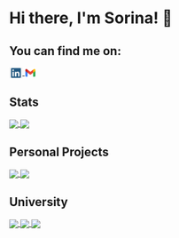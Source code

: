 # Hi there, I'm Sorina! 👋

## You can find me on:
<a href = "https://www.linkedin.com/in/sorina-alexandra-%C8%99erban-58767b17b/">
    <img src = "LinkedIn.png" alt="Linkedin" width = "auto" height="20px" align="center" title="LinkedIn"/>
</a>
<a href = "mailto:sorinaserban6582@gmail.com/">
    <img src = "Gmail.png" alt="Email" width = "auto" height="20px" align="center"title="Email" />
</a>

## Stats

<a href = "https://github.com/sorinaalexandraserban?tab=repositories">
  <img align = "center" src = "https://github-readme-stats.vercel.app/api?username=sorinaalexandraserban&count_private=true&show_icons=true&theme=onedark&include_all_commits=true&card_width=40px" />
</a>               
<a href = "https://github.com/sorinaalexandraserban?tab=repositories">
  <img align = "center" src = "https://github-readme-stats.vercel.app/api/top-langs/?username=sorinaalexandraserban&langs_count=5&count_private=true&theme=onedark&layout=compact&card_width=200px" />
</a>

## Personal Projects

</a>
<a href = "https://github.com/sorinaalexandraserban/Android-CityGuideBrasov">
  <img src = "https://github-readme-stats.vercel.app/api/pin/?username=sorinaalexandraserban&repo=Android-CityGuideBrasov&theme=onedark&hide_border" align = "center"/>
</a>

</a>
<a href = "https://github.com/sorinaalexandraserban/Windows-Forms-Project">
  <img src = "https://github-readme-stats.vercel.app/api/pin/?username=sorinaalexandraserban&repo=Windows-Forms-Project&theme=onedark&hide_border" align = "center"/>
</a>

## University

</a>
<a href = "https://github.com/sorinaalexandraserban/DataStructures">
  <img src = "https://github-readme-stats.vercel.app/api/pin/?username=sorinaalexandraserban&repo=DataStructures&theme=onedark&hide_border" align = "center"/>
</a>

</a>
<a href = "https://github.com/sorinaalexandraserban/CTS_Seminar">
  <img src = "https://github-readme-stats.vercel.app/api/pin/?username=sorinaalexandraserban&repo=CTS_Seminar&theme=onedark&hide_border" align = "center"/>
</a>

</a>
<a href = "https://github.com/sorinaalexandraserban/CTS_Curs">
  <img src = "https://github-readme-stats.vercel.app/api/pin/?username=sorinaalexandraserban&repo=CTS_Curs&theme=onedark&hide_border" align = "center"/>
</a>
